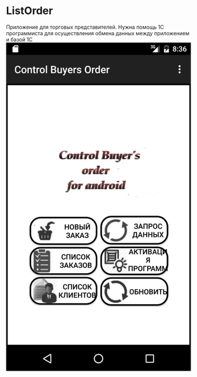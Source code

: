 # ListOrder
Приложение для торговых представителей.
Нужна помощь 1С программиста для осуществления обмена данных между приложением и базой 1С
![image ](https://github.com/GesAid/ListOrder/blob/master/Screenshot_20160831-113618.png) 
